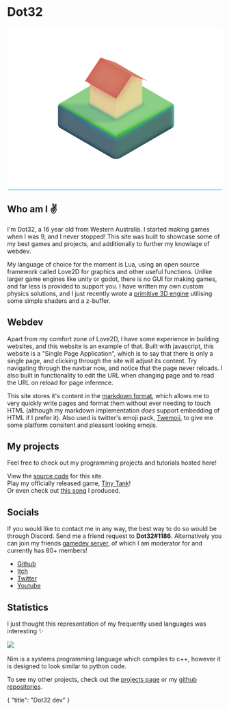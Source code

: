 # Dot32
<div style="background-image: linear-gradient(hsl(194, 85%, 65%), hsl(194, 85%, 81%));border-radius: 5px;"><img src="sunrise somewhere.png" style="max-height: 30vh;"></div>

## Who am I ✌️ 
I'm Dot32, a 16 year old from Western Australia. I started making games when I was 9, and I never stopped!
This site was built to showcase some of my best games and projects, and additionally to further my knowlage of webdev.

My language of choice for the moment is Lua, using an open source framework called Love2D for graphics and other useful functions. Unlike larger game engines like unity or godot, there is no GUI for making games, and far less is provided to support you. I have written my own custom physics solutions, and I just recently wrote a [primitive 3D engine](https://github.com/Dot32IsCool/3D-in-love2D) utilising some simple shaders and a z-buffer.

## Webdev
Apart from my comfort zone of Love2D, I have some experience in building websites, and this website is an example of that. Built with javascript, this website is a "Single Page Application", which is to say that there is only a single page, and clicking through the site will adjust its content. Try navigating through the navbar now, and notice that the page never reloads. I also built in functionality to edit the URL when changing page and to read the URL on reload for page inference.

This site stores it's content in the [markdown format](https://www.markdownguide.org/cheat-sheet/), which allows me to very quickly write pages and format them without ever needing to touch HTML (although my markdown implementation *does* support embedding of HTML if I prefer it). Also used is twitter's emoji pack, [Twemoji](https://twemoji.twitter.com/), to give me some platform consitent and pleasant looking emojis.

## My projects
Feel free to check out my programming projects and tutorials hosted here!

View the [source code](https://github.com/Dot32IsCool/dot32-website-v4) for this site. <br>
Play my officially released game, [Tiny Tank](https://dot32.itch.io/tiny-tank)! <br>
Or even check out [this song](https://soundcloud.com/dot32/journey-to-the-clouds) I produced. <br>

## Socials
If you would like to contact me in any way, the best way to do so would be through Discord. Send me a friend request to **Dot32#1186**. Alternatively you can join my friends [gamedev server](https://discord.gg/v99ryga), of which I am moderator for and currently has 80+ members!

<div class="socials">
	<ul>
		<li><a href="https://github.com/Dot32IsCool" target="blank"><span class="fab fa-github"></span> Github <span class="fas fa-external-link-alt"></span></a></li>
		<li><a href="https://dot32.itch.io/" target="blank"><span class="fab fa-itch-io"></span> Itch <span class="fas fa-external-link-alt"></span></a></li>
		<li><a href="https://twitter.com/Dot32IsCool" target="blank"><span class="fab fa-twitter"></span> Twitter <span class="fas fa-external-link-alt"></span></a></li>
		<li><a href="https://www.youtube.com/channel/UC1Sg1xOPgdLgnJPW0KHie8Q" target="blank"><span class="fab fa-youtube"></span> Youtube <span class="fas fa-external-link-alt"></span></a></li>
	</ul>
</div>

## Statistics
I just thought this representation of my frequently used languages was interesting ✨

<img src="https://github-readme-stats.vercel.app/api/top-langs/?username=Dot32IsCool&layout=compact&langs_count=6">

Nim is a systems programming language which compiles to c++, however it is designed to look similar to python code.

To see my other projects, check out the [projects page](/projects) or my [github repositories](https://github.com/Dot32IsCool?tab=repositories).

<div id="json">
  {
    "title": "Dot32 dev"
  }
</div>